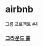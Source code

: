 # airbnb
그룹 프로젝트 #4

### [그라운드 룰](https://github.com/honeySleepr/airbnb_team-05/wiki#%EA%B7%B8%EB%9D%BC%EC%9A%B4%EB%93%9C-%EB%A3%B0)

